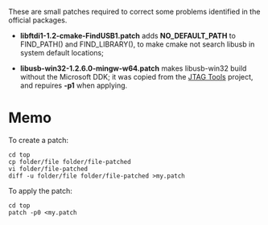 These are small patches required to correct some problems identified in the official packages.

* **libftdi1-1.2-cmake-FindUSB1.patch** adds **NO_DEFAULT_PATH** to FIND_PATH() and FIND_LIBRARY(), to make cmake not search libusb in system default locations;

* **libusb-win32-1.2.6.0-mingw-w64.patch** makes libusb-win32 build without the Microsoft DDK; it was copied from the [JTAG Tools](https://gitorious.org/jtag-tools/openocd-mingw-build-scripts) project, and repuires **-p1** when applying.

# Memo

To create a patch:

	cd top
	cp folder/file folder/file-patched
	vi folder/file-patched
	diff -u folder/file folder/file-patched >my.patch

To apply the patch:

	cd top
	patch -p0 <my.patch
